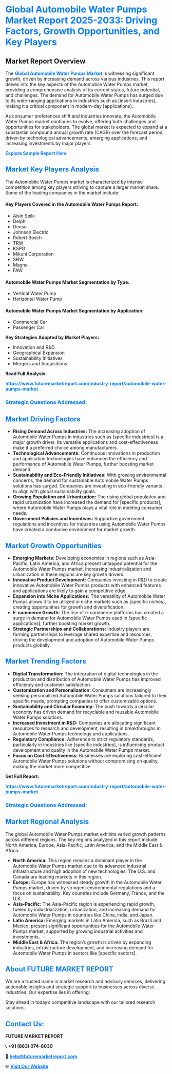 <h1 style="color: #007BFF;">Global Automobile Water Pumps Market Report 2025-2033: Driving Factors, Growth Opportunities, and Key Players</h1>

<section id="overview">
<h2>Market Report Overview</h2>
<p>The <a href="https://www.futuremarketreport.com/industry-report/automobile-water-pumps-market" style="color: #007BFF; text-decoration: none;"><strong>Global Automobile Water Pumps Market</strong></a> is witnessing significant growth, driven by increasing demand across various industries. This report delves into the key aspects of the Automobile Water Pumps market, providing a comprehensive analysis of its current status, future potential, and challenges. The demand for Automobile Water Pumps has surged due to its wide-ranging applications in industries such as [insert industries], making it a critical component in modern-day [applications].</p>
<p>As consumer preferences shift and industries innovate, the Automobile Water Pumps market continues to evolve, offering both challenges and opportunities for stakeholders. The global market is expected to expand at a substantial compound annual growth rate (CAGR) over the forecast period, driven by technological advancements, emerging applications, and increasing investments by major players.</p>
</section>

<section id="overview">
<p><a href="https://www.futuremarketreport.com/request-sample/reportId=92737" style="color: #007BFF; text-decoration: none;"><strong>Explore Sample Report Here</strong></a></p>
</section>

<section id="key-players">
<h2 style="color: #007BFF;">Market Key Players Analysis</h2>
<p>The Automobile Water Pumps market is characterized by intense competition among key players striving to capture a larger market share. Some of the leading companies in the market include:</p>
<h4>Key Players Covered in the Automobile Water Pumps Report:</h4>
<ul><li>Aisin Seiki</li><li>Delphi</li><li>Denso</li><li>Johnson Electric</li><li>Robert Bosch</li><li>TRW</li><li>KSPG</li><li>Mikuni Corporation</li><li>SHW</li><li>Magna</li><li>FAW</li></ul>
<h4>Automobile Water Pumps Market Segmentation by Type:</h4>
<ul><li>Vertical Water Pump</li><li>Horizontal Water Pump</li></ul>

<h4>Automobile Water Pumps Market Segmentation by Application:</h4>
<ul><li>Commercial Car</li><li>Passenger Car</li></ul>
<p><strong>Key Strategies Adopted by Market Players:</strong></p>
<ul>
<li>Innovation and R&D</li>
<li>Geographical Expansion</li>
<li>Sustainability Initiatives</li>
<li>Mergers and Acquisitions</li>
</ul>
</section>

<section>
<p><strong>Read Full Analysis: </strong></p><a href="https://www.futuremarketreport.com/industry-report/automobile-water-pumps-market" style="color: #007BFF; text-decoration: none;"><strong>https://www.futuremarketreport.com/industry-report/automobile-water-pumps-market</strong></a>
<h3 style="color: #007BFF;">Strategic Questions Addressed:</h3>
</section>

<section id="driving-factors">
<h2 style="color: #007BFF;">Market Driving Factors</h2>
<ul>
<li><strong>Rising Demand Across Industries:</strong> The increasing adoption of Automobile Water Pumps in industries such as [specific industries] is a major growth driver. Its versatile applications and cost-effectiveness make it a preferred choice among manufacturers.</li>
<li><strong>Technological Advancements:</strong> Continuous innovations in production and application technologies have enhanced the efficiency and performance of Automobile Water Pumps, further boosting market demand.</li>
<li><strong>Sustainability and Eco-Friendly Initiatives:</strong> With growing environmental concerns, the demand for sustainable Automobile Water Pumps solutions has surged. Companies are investing in eco-friendly variants to align with global sustainability goals.</li>
<li><strong>Growing Population and Urbanization:</strong> The rising global population and rapid urbanization have increased the demand for [specific products], where Automobile Water Pumps plays a vital role in meeting consumer needs.</li>
<li><strong>Government Policies and Incentives:</strong> Supportive government regulations and incentives for industries using Automobile Water Pumps have created a conducive environment for market growth.</li>
</ul>
</section>

<section id="growth-opportunities">
<h2 style="color: #007BFF;">Market Growth Opportunities</h2>
<ul>
<li><strong>Emerging Markets:</strong> Developing economies in regions such as Asia-Pacific, Latin America, and Africa present untapped potential for the Automobile Water Pumps market. Increasing industrialization and urbanization in these regions are key growth drivers.</li>
<li><strong>Innovative Product Development:</strong> Companies investing in R&D to create innovative Automobile Water Pumps products with enhanced features and applications are likely to gain a competitive edge.</li>
<li><strong>Expansion into Niche Applications:</strong> The versatility of Automobile Water Pumps allows it to be utilized in niche markets such as [specific niches], creating opportunities for growth and diversification.</li>
<li><strong>E-commerce Growth:</strong> The rise of e-commerce platforms has created a surge in demand for Automobile Water Pumps used in [specific applications], further boosting market growth.</li>
<li><strong>Strategic Partnerships and Collaborations:</strong> Industry players are forming partnerships to leverage shared expertise and resources, driving the development and adoption of Automobile Water Pumps products globally.</li>
</ul>
</section>

<section id="trending-factors">
<h2 style="color: #007BFF;">Market Trending Factors</h2>
<ul>
<li><strong>Digital Transformation:</strong> The integration of digital technologies in the production and distribution of Automobile Water Pumps has improved efficiency and customer satisfaction.</li>
<li><strong>Customization and Personalization:</strong> Consumers are increasingly seeking personalized Automobile Water Pumps solutions tailored to their specific needs, prompting companies to offer customizable options.</li>
<li><strong>Sustainability and Circular Economy:</strong> The push towards a circular economy has driven demand for recyclable and reusable Automobile Water Pumps solutions.</li>
<li><strong>Increased Investment in R&D:</strong> Companies are allocating significant resources to research and development, resulting in breakthroughs in Automobile Water Pumps technology and applications.</li>
<li><strong>Regulatory Compliance:</strong> Adherence to strict regulatory standards, particularly in industries like [specific industries], is influencing product development and quality in the Automobile Water Pumps market.</li>
<li><strong>Focus on Cost-Effectiveness:</strong> Businesses are exploring cost-efficient Automobile Water Pumps solutions without compromising on quality, making the market more competitive.</li>
</ul>
</section>

<section>
<p><strong>Get Full Report: </strong></p><a href="https://www.futuremarketreport.com/industry-report/automobile-water-pumps-market" style="color: #007BFF; text-decoration: none;"><strong>https://www.futuremarketreport.com/industry-report/automobile-water-pumps-market</strong></a>
<h3 style="color: #007BFF;">Strategic Questions Addressed:</h3>
</section>


<section id="regional-analysis">
<h2 style="color: #007BFF;">Market Regional Analysis</h2>
<p>The global Automobile Water Pumps market exhibits varied growth patterns across different regions. The key regions analyzed in this report include North America, Europe, Asia-Pacific, Latin America, and the Middle East & Africa:</p>
<ul>
<li><strong>North America:</strong> This region remains a dominant player in the Automobile Water Pumps market due to its advanced industrial infrastructure and high adoption of new technologies. The U.S. and Canada are leading markets in this region.</li>
<li><strong>Europe:</strong> Europe has witnessed steady growth in the Automobile Water Pumps market, driven by stringent environmental regulations and a focus on sustainability. Key countries include Germany, France, and the U.K.</li>
<li><strong>Asia-Pacific:</strong> The Asia-Pacific region is experiencing rapid growth, fueled by industrialization, urbanization, and increasing demand for Automobile Water Pumps in countries like China, India, and Japan.</li>
<li><strong>Latin America:</strong> Emerging markets in Latin America, such as Brazil and Mexico, present significant opportunities for the Automobile Water Pumps market, supported by growing industrial activities and investments.</li>
<li><strong>Middle East & Africa:</strong> The region’s growth is driven by expanding industries, infrastructure development, and increasing demand for Automobile Water Pumps in sectors like [specific sectors].</li>
</ul>
</section>

<footer>
<h2 style="color: #007BFF;">About FUTURE MARKET REPORT</h2>
<p>We are a trusted name in market research and advisory services, delivering actionable insights and strategic support to businesses across diverse industries. Our expertise lies in offering:</p>

<p>Stay ahead in today’s competitive landscape with our tailored research solutions.</p>

<h2 style="color: #007BFF;">Contact Us:</h2>
<p><strong>FUTURE MARKET REPORT</strong></p>
<p>📞 <strong>+91 (883) 074-8030</strong></p>
<p>📧 <strong><a href="mailto:help@futuremarketreport.com" style="color: #007BFF;">help@futuremarketreport.com</a></strong></p>
<p>🌐 <strong><a href="https://www.futuremarketreport.com/" style="color: #007BFF;">Visit Our Website</a></strong></p>
</footer>